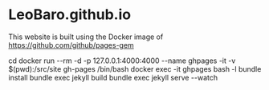 # LeoBaro.github.io

This website is built using the Docker image of https://github.com/github/pages-gem


cd <project-dir>
docker run --rm -d -p 127.0.0.1:4000:4000 --name ghpages -it -v $(pwd):/src/site gh-pages /bin/bash
docker exec -it ghpages bash -l
bundle install
bundle exec jekyll build 
bundle exec jekyll serve --watch